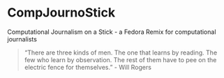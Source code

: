 # CompJournoStick

Computational Journalism on a Stick - a Fedora Remix for computational journalists

> “There are three kinds of men. The one that learns by reading. The few who learn by observation. The rest of them have to pee on the electric fence for themselves.” - Will Rogers

